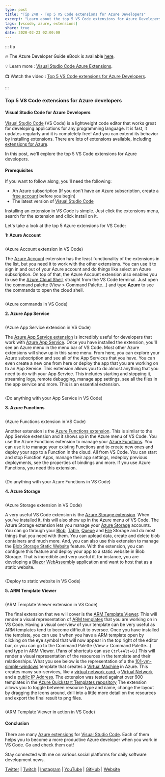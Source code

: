 ```yaml
---
type: post
title: "Tip 248 - Top 5 VS Code extensions for Azure Developers"
excerpt: "Learn about the top 5 VS Code extensions for Azure Developers"
tags: [vscode, azure, extensions]
share: true
date: 2020-02-23 02:00:00
---
```


::: tip

:fire: The Azure Developer Guide eBook is available [here](http://aka.ms/azuredevebook?WT.mc_id=docs-azuredevtips-azureappsdev).

:bulb: Learn more : [Visual Studio Code Azure Extensions](https://code.visualstudio.com/docs/azure/extensions).

:tv: Watch the video : [Top 5 VS Code extensions for Azure Developers](https://www.youtube.com/watch?v=wgzClFH3g8E&list=PLLasX02E8BPCNCK8Thcxu-Y-XcBUbhFWC&index=4&t=0s?WT.mc_id=youtube-azuredevtips-azureappsdev).

:::

### Top 5 VS Code extensions for Azure developers

#### Visual Studio Code for Azure Developers

[Visual Studio Code](https://code.visualstudio.com/) (VS Code) is a lightweight code editor that works great for developing applications for any programming language. It is fast, it updates regularly and it is completely free! And you can extend its behavior by installing extensions. There are lots of extensions available, including [extensions for Azure](https://code.visualstudio.com/docs/azure/extensions).

In this post, we'll explore the top 5 VS Code extensions for Azure developers.

#### Prerequisites

If you want to follow along, you'll need the following:
* An Azure subscription (If you don't have an Azure subscription, create a [free account](https://azure.microsoft.com/free/?WT.mc_id=azure-azuredevtips-azureappsdev) before you begin)
* The latest version of [Visual Studio Code](https://code.visualstudio.com/)

Installing an extension in VS Code is simple. Just click the extensions menu, search for the extension and click install on it.

Let's take a look at the top 5 Azure extensions for VS Code:

**1: Azure Account**

<img :src="$withBase('/files/44azureacount.png')">

(Azure Account extension in VS Code)

The [Azure Account](https://github.com/microsoft/vscode-azure-account?WT.mc_id=code-azuredevtips-azureappsdev) extension has the least functionality of the extensions in the list, but you need it to work with the other extensions. You can use it to sign in and out of your Azure account and do things like select an Azure subscription. On top of that, the Azure Account extension also enables you to use the [Azure Cloud Shell](https://azure.microsoft.com/features/cloud-shell/?WT.mc_id=azure-azuredevtips-azureappsdev), straight from the VS Code terminal. Just open the command palette (View > Command Palette...) and type **Azure** to see the commands to open the cloud shell.

<img :src="$withBase('/files/44azurecommands.png')">

(Azure commands in VS Code)

**2. Azure App Service**

<img :src="$withBase('/files/44appserviceextension.png')">

(Azure App Service extension in VS Code)

The [Azure App Service extension](https://github.com/microsoft/vscode-azureappservice?WT.mc_id=code-azuredevtips-azureappsdev) is incredibly useful for developers that work with [Azure App Service](https://azure.microsoft.com/services/app-service/?WT.mc_id=azure-azuredevtips-azureappsdev). Once you have installed the extension, you'll see an Azure menu in the menu bar of VS Code. Most other Azure extensions will show up in this same menu. From here, you can explore your Azure subscription and see all of the App Services that you have. You can even create a new one from here or deploy the app that you are working on to an App Service. This extension allows you to do almost anything that you need to do with your App Service. This includes starting and stopping it, streaming logs, remote debugging, manage app settings, see all the files in the app service and more. This is an essential extension.

<img :src="$withBase('/files/44appserviceinaction.png')">

(Do anything with your App Service in VS Code)

**3. Azure Functions**

<img :src="$withBase('/files/44azurefunctions.png')">

(Azure Functions extension in VS Code)

Another extension is the [Azure Functions extension](https://github.com/microsoft/vscode-azurefunctions?WT.mc_id=code-azuredevtips-azureappsdev). This is similar to the App Service extension and it shows up in the Azure menu of VS Code. You use the Azure Functions extension to manage your [Azure Functions](https://azure.microsoft.com/services/functions/?WT.mc_id=azure-azuredevtips-azureappsdev). You can use it to manage your existing Functions and to create new ones and deploy your app to a Function in the cloud. All from VS Code. You can start and stop Function Apps, manage their app settings, redeploy previous deployments, see the properties of bindings and more. If you use Azure Functions, you need this extension.

<img :src="$withBase('/files/44functionsinaction.png')">

(Do anything with your Azure Functions in VS Code)

**4. Azure Storage**

<img :src="$withBase('/files/44azurestorage.png')">

(Azure Storage extension in VS Code)

A very useful VS Code extension is the [Azure Storage extension](https://marketplace.visualstudio.com/items?itemName=ms-azuretools.vscode-azurestorage). When you've installed it, this will also show up in the Azure menu of VS Code. The Azure Storage extension lets you manage your [Azure Storage](https://azure.microsoft.com/services/storage/?WT.mc_id=azure-azuredevtips-azureappsdev) accounts. You can go through your [Blob](https://azure.microsoft.com/services/storage/blobs/?WT.mc_id=azure-azuredevtips-azureappsdev), [Table](https://azure.microsoft.com/services/storage/tables/?WT.mc_id=azure-azuredevtips-azureappsdev), [Queue](https://azure.microsoft.com/services/storage/queues/?WT.mc_id=azure-azuredevtips-azureappsdev) and [File](https://azure.microsoft.com/services/storage/files/?WT.mc_id=azure-azuredevtips-azureappsdev) Storage and do most things that you need with them. You can upload data, create and delete blob containers and much more. And, you can also use this extension to manage the [Blob Storage Static Website](https://docs.microsoft.com/azure/storage/blobs/storage-blob-static-website?WT.mc_id=docs-azuredevtips-azureappsdev) feature. With the extension, you can configure this feature and deploy your app to a static website in Blob Storage. That is incredible and very useful if, for instance, you are developing a [Blazor WebAssembly](https://dotnet.microsoft.com/apps/aspnet/web-apps/blazor?WT.mc_id=microsoft-azuredevtips-azureappsdev) application and want to host that as a static website.

<img :src="$withBase('/files/44storageinaction.png')">

(Deploy to static website in VS Code)

**5. ARM Template Viewer**

<img :src="$withBase('/files/44armtemplateviewer.png')">

(ARM Template Viewer extension in VS Code)

The final extension that we will cover is the [ARM Template Viewer](https://marketplace.visualstudio.com/items?itemName=bencoleman.armview). This will render a visual representation of [ARM templates](https://docs.microsoft.com/azure/azure-resource-manager/resource-group-authoring-templates?WT.mc_id=docs-azuredevtips-azureappsdev) that you are working on in VS Code. Having a visual overview of your template can be very useful as ARM templates tend to become difficult to oversee. Once you have installed the template, you can use it when you have a ARM template open by clicking on the eye symbol that will now appear in the top right of the editor bar, or you can go to the Command Palette (View > Command Palette...) and type in ARM Viewer. (Fans of shortcuts can use `Ctrl`+`Alt`+`Q`.) This will render a visual representation of the resources in the template and their relationships.  What you see below is the representation of a the [101-vm-simple-windows](https://github.com/Azure/azure-quickstart-templates/tree/c25f946e2d45c3671d31b147129c7652f52a6d3e/101-vm-simple-windows) template that creates a [Virtual Machine](https://azure.microsoft.com/services/virtual-machines/?WT.mc_id=azure-azuredevtips-azureappsdev) in Azure. This creates many sub-services, like a [virtual network card](https://docs.microsoft.com/azure/virtual-network/virtual-network-network-interface-vm?WT.mc_id=docs-azuredevtips-azureappsdev), a [Virtual Network](https://docs.microsoft.com/azure/virtual-network/virtual-networks-overview?WT.mc_id=docs-azuredevtips-azureappsdev) and a [public IP Address](https://docs.microsoft.com/azure/virtual-network/virtual-network-public-ip-address?WT.mc_id=docs-azuredevtips-azureappsdev). The extension was tested against over 900 templates in the [Azure Quickstart Templates repository](https://aka.ms/armtemplates) The extension allows you to toggle between resource type and name, change the layout by dragging the icons around, drill into a little more detail on the resources and export the final result to png files.

<img :src="$withBase('/files/44armtemplateviewerinaction.png')">

(ARM Template Viewer in action in VS Code)

#### Conclusion

There are many [Azure extensions](https://code.visualstudio.com/docs/azure/extensions) for [Visual Studio Code](https://code.visualstudio.com/). Each of them helps you to become a more productive Azure developer when you work in VS Code. Go and check them out!

Stay connected with me on various social platforms for daily software development news.

[Twitter](https://twitter.com/intent/follow?screen_name=mbcrump) | [Twitch](https://twitch.tv/mbcrump) | [Instagram](https://instagram.com/mbcrump) | [YouTube](https://youtube.com/mbcrump) | [GitHub](https://github.com/mbcrump) | [Website](https://www.michaelcrump.net)
